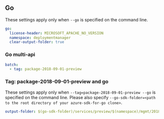 ## Go

These settings apply only when `--go` is specified on the command line.

``` yaml $(go)
go:
  license-header: MICROSOFT_APACHE_NO_VERSION
  namespace: deploymentmanager
  clear-output-folder: true
```

### Go multi-api

``` yaml $(go) && $(multiapi)
batch:
  - tag: package-2018-09-01-preview
```

### Tag: package-2018-09-01-preview and go

These settings apply only when `--tag=package-2018-09-01-preview --go` is specified on the command line.
Please also specify `--go-sdk-folder=<path to the root directory of your azure-sdk-for-go clone>`.

``` yaml $(tag) == 'package-2018-09-01-preview' && $(go)
output-folder: $(go-sdk-folder)/services/preview/$(namespace)/mgmt/2018-09-01-preview/$(namespace)
```
